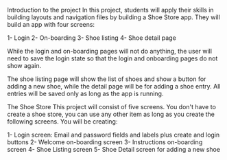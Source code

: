 Introduction to the project
In this project, students will apply their skills in building layouts and navigation files by building a Shoe Store app. They will build an app with four screens:

1- Login
2- On-boarding
3- Shoe listing
4- Shoe detail page

While the login and on-boarding pages will not do anything, the user will need to save the login state so that the login and onboarding pages do not show again.

The shoe listing page will show the list of shoes and show a button for adding a new shoe, while the detail page will be for adding a shoe entry. All entries will be saved only as long as the app is running.

The Shoe Store
This project will consist of five screens.
You don't have to create a shoe store, you can use any other item as long as you create the following screens.
You will be creating:

1- Login screen: Email and password fields and labels plus create and login buttons
2- Welcome on-boarding screen
3- Instructions on-boarding screen
4- Shoe Listing screen
5- Shoe Detail screen for adding a new shoe